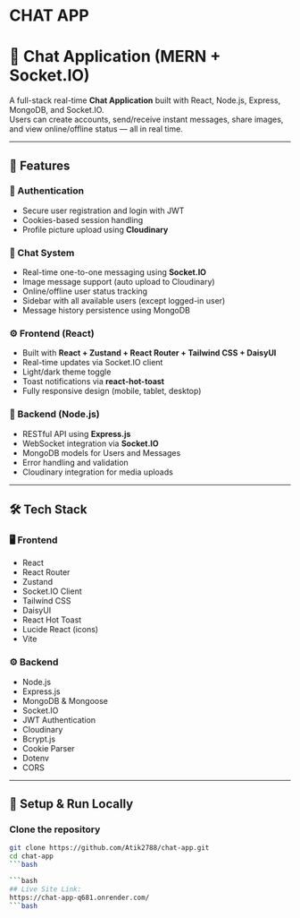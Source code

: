 ﻿# CHAT APP
# 💬 Chat Application (MERN + Socket.IO)

A full-stack real-time **Chat Application** built with React, Node.js, Express, MongoDB, and Socket.IO.  
Users can create accounts, send/receive instant messages, share images, and view online/offline status — all in real time.

---

## 🚀 Features

### 🔐 Authentication
- Secure user registration and login with JWT  
- Cookies-based session handling  
- Profile picture upload using **Cloudinary**

### 💬 Chat System
- Real-time one-to-one messaging using **Socket.IO**  
- Image message support (auto upload to Cloudinary)  
- Online/offline user status tracking  
- Sidebar with all available users (except logged-in user)  
- Message history persistence using MongoDB

### ⚙️ Frontend (React)
- Built with **React + Zustand + React Router + Tailwind CSS + DaisyUI**  
- Real-time updates via Socket.IO client  
- Light/dark theme toggle  
- Toast notifications via **react-hot-toast**  
- Fully responsive design (mobile, tablet, desktop)

### 🧩 Backend (Node.js)
- RESTful API using **Express.js**  
- WebSocket integration via **Socket.IO**  
- MongoDB models for Users and Messages  
- Error handling and validation  
- Cloudinary integration for media uploads

---

## 🛠️ Tech Stack

### 🖥️ Frontend
- React  
- React Router  
- Zustand  
- Socket.IO Client  
- Tailwind CSS  
- DaisyUI  
- React Hot Toast  
- Lucide React (icons)  
- Vite  

### ⚙️ Backend
- Node.js  
- Express.js  
- MongoDB & Mongoose  
- Socket.IO  
- JWT Authentication  
- Cloudinary  
- Bcrypt.js  
- Cookie Parser  
- Dotenv  
- CORS  

---

## 🔧 Setup & Run Locally

### Clone the repository
```bash
git clone https://github.com/Atik2788/chat-app.git
cd chat-app
```bash

```bash
## Live Site Link:
https://chat-app-q681.onrender.com/
```bash

